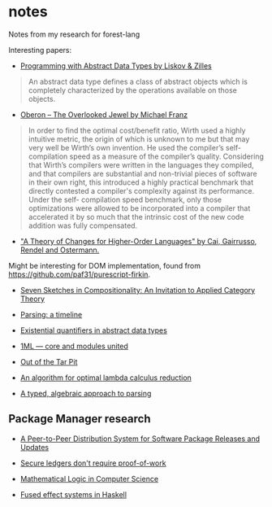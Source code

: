 # notes
Notes from my research for forest-lang

Interesting papers:

* [Programming with Abstract Data Types by Liskov & Zilles](http://citeseerx.ist.psu.edu/viewdoc/download?doi=10.1.1.136.3043&rep=rep1&type=pdf)

> An abstract data type defines a class of abstract objects which is completely characterized by the operations available on those objects.

* [Oberon – The Overlooked Jewel by Michael Franz](http://citeseerx.ist.psu.edu/viewdoc/download?doi=10.1.1.90.7173&rep=rep1&type=pdf)

> In order to find the optimal cost/benefit ratio, Wirth used a highly intuitive metric, the origin of which is unknown to me but that may very well be Wirth’s own invention. He used the compiler’s self-compilation speed as a measure of the compiler’s quality. Considering that Wirth’s compilers were written in the languages they compiled, and that compilers are substantial and non-trivial pieces of software in their own right, this introduced a highly practical benchmark that directly contested a compiler's complexity against its performance. Under the self- compilation speed benchmark, only those optimizations were allowed to be incorporated into a compiler that accelerated it by so much that the intrinsic cost of the new code addition was fully compensated.


* ["A Theory of Changes for Higher-Order Languages" by Cai, Gairrusso, Rendel and Ostermann.](https://arxiv.org/pdf/1312.0658.pdf)

Might be interesting for DOM implementation, found from https://github.com/paf31/purescript-firkin.


* [Seven Sketches in Compositionality: An Invitation to Applied Category Theory](https://arxiv.org/pdf/1803.05316.pdf)

* [Parsing: a timeline](https://jeffreykegler.github.io/personal/timeline_v3)

* [Existential quantifiers in abstract data types](https://link.springer.com/chapter/10.1007/3-540-09510-1_7)

* [1ML — core and modules united](https://people.mpi-sws.org/~rossberg/1ml/)

* [Out of the Tar Pit](http://curtclifton.net/papers/MoseleyMarks06a.pdf)

* [An algorithm for optimal lambda calculus reduction](https://dl.acm.org/citation.cfm?id=96711)

* [A typed, algebraic approach to parsing](https://www.cl.cam.ac.uk/~nk480/parsing.pdf)

## Package Manager research

* [A Peer-to-Peer Distribution System for
Software Package Releases and Updates](http://www.cs.sfu.ca/~jcliu/Papers/apt-p2p.pdf)
* [Secure ledgers don't require proof-of-work](https://pfrazee.github.io/blog/secure-ledgers-dont-require-proof-of-work)

* [Mathematical Logic in Computer Science](https://arxiv.org/pdf/1802.03292.pdf)

* [Fused effect systems in Haskell](https://github.com/robrix/fused-effects)
